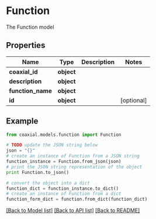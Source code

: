 # Function

The Function model

## Properties
Name | Type | Description | Notes
------------ | ------------- | ------------- | -------------
**coaxial_id** | **object** |  | 
**description** | **object** |  | 
**function_name** | **object** |  | 
**id** | **object** |  | [optional] 

## Example

```python
from coaxial.models.function import Function

# TODO update the JSON string below
json = "{}"
# create an instance of Function from a JSON string
function_instance = Function.from_json(json)
# print the JSON string representation of the object
print Function.to_json()

# convert the object into a dict
function_dict = function_instance.to_dict()
# create an instance of Function from a dict
function_form_dict = function.from_dict(function_dict)
```
[[Back to Model list]](../README.md#documentation-for-models) [[Back to API list]](../README.md#documentation-for-api-endpoints) [[Back to README]](../README.md)



